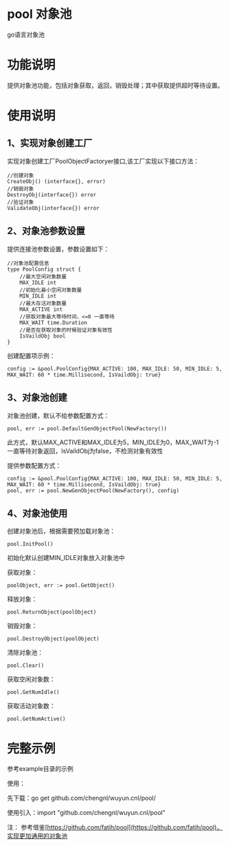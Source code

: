 # pool 对象池

go语言对象池

# 功能说明
提供对象池功能，包括对象获取，返回，销毁处理；其中获取提供超时等待设置。

# 使用说明

## 1、实现对象创建工厂
实现对象创建工厂PoolObjectFactoryer接口,该工厂实现以下接口方法：
```
//创建对象
CreateObj() (interface{}, error)
//销毁对象
DestroyObj(interface{}) error
//验证对象
ValidateObj(interface{}) error
```
## 2、对象池参数设置
提供连接池参数设置，参数设置如下：

```
//对象池配置信息
type PoolConfig struct {
	//最大空闲对象数量
	MAX_IDLE int
	//初始化最小空闲对象数量
	MIN_IDLE int
	//最大存活对象数量
	MAX_ACTIVE int
	//获取对象最大等待时间，<=0 一直等待
	MAX_WAIT time.Duration
	//是否在获取对象的时候验证对象有效性
	IsVaildObj bool
}
```
创建配置项示例：

```
config := &pool.PoolConfig{MAX_ACTIVE: 100, MAX_IDLE: 50, MIN_IDLE: 5, MAX_WAIT: 60 * time.Millisecond, IsVaildObj: true}
```

## 3、对象池创建
对象池创建，默认不给参数配置方式：
```
pool, err := pool.DefaultGenObjectPool(NewFactory())
```
此方式，默认MAX_ACTIVE和MAX_IDLE为5，MIN_IDLE为0，MAX_WAIT为-1一直等待对象返回，IsVaildObj为false，不检测对象有效性

提供参数配置方式：
```
config := &pool.PoolConfig{MAX_ACTIVE: 100, MAX_IDLE: 50, MIN_IDLE: 5, MAX_WAIT: 60 * time.Millisecond, IsVaildObj: true}
pool, err := pool.NewGenObjectPool(NewFactory(), config)
```

## 4、对象池使用
创建对象池后，根据需要预加载对象池：
```
pool.InitPool()
```
初始化默认创建MIN_IDLE对象放入对象池中

获取对象：
```
poolObject, err := pool.GetObject()
```
释放对象：
```
pool.ReturnObject(poolObject)
```
销毁对象：
```
pool.DestroyObject(poolObject)
```
清除对象池：
```
pool.Clear()
```
获取空闲对象数：
```
pool.GetNumIdle()
```
获取活动对象数：
```
pool.GetNumActive()
```
# 完整示例
参考example目录的示例

使用：

先下载：go get github.com/chengnl/wuyun.cnl/pool/

使用引入：import "github.com/chengnl/wuyun.cnl/pool"

注：
参考借鉴[https://github.com/fatih/pool](https://github.com/fatih/pool)，实现更加通用的对象池
